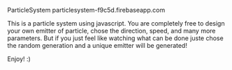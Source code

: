 ParticleSystem particlesystem-f9c5d.firebaseapp.com

This is a particle system using javascript. You are completely free to design your own emitter of particle, chose the direction, speed, and many more parameters. But if you just feel like watching what can be done juste chose the random generation and a unique emitter will be generated!

Enjoy! :)
